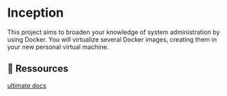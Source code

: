 # Inception
 This project aims to broaden your knowledge of system administration by using Docker. You will virtualize several Docker images, creating them in your new personal virtual machine. 

## 🔗 Ressources
[ultimate docs](https://docs.google.com/document/d/1R3OmRu7lqkr9X_kgGfBKW9GQlq858Cgsjjh5zELN3_Y/edit?usp=sharing)
 
